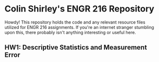 # Colin Shirley's ENGR 216 Repository
Howdy! This repository holds the code and any relevant resource files utilized for ENGR 216 assignments. If you're an internet stranger stumbling upon this, there probably isn't anything interesting or useful here. 

## HW1: Descriptive Statistics and Measurement Error